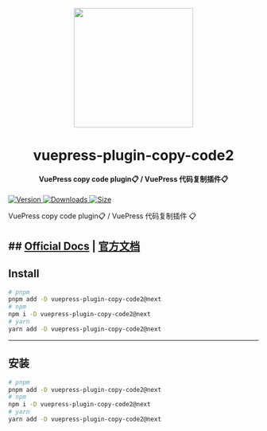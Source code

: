 <!-- markdownlint-disable -->
<p align="center">
  <img width="240" src="https://plugin-copy-code2.vuejs.vuepress/logo.svg" style="text-align: center;">
</p>
<h1 align="center">vuepress-plugin-copy-code2</h1>
<h4 align="center">VuePress copy code plugin📋 / VuePress 代码复制插件📋</h4>

[![Version](https://img.shields.io/npm/v/vuepress-plugin-copy-code2/next.svg?style=flat-square&logo=npm) ![Downloads](https://img.shields.io/npm/dm/vuepress-plugin-copy-code2.svg?style=flat-square&logo=npm) ![Size](https://img.shields.io/bundlephobia/min/vuepress-plugin-copy-code2?style=flat-square&logo=npm)](https://www.npmjs.com/package/vuepress-plugin-copy-code2)

<!-- markdownlint-restore -->

VuePress copy code plugin📋 / VuePress 代码复制插件 📋

## ## [Official Docs](https://plugin-copy-code2.vuejs.vuepress/) | [官方文档](https://plugin-copy-code2.vuejs.vuepress/zh/)

## Install

```bash
# pnpm
pnpm add -D vuepress-plugin-copy-code2@next
# npm
npm i -D vuepress-plugin-copy-code2@next
# yarn
yarn add -D vuepress-plugin-copy-code2@next
```

---

## 安装

```bash
# pnpm
pnpm add -D vuepress-plugin-copy-code2@next
# npm
npm i -D vuepress-plugin-copy-code2@next
# yarn
yarn add -D vuepress-plugin-copy-code2@next
```

